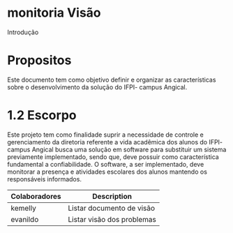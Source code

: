 # monitoria Visão
Introdução

# Propositos

Este documento tem como objetivo definir e organizar as características sobre o desenvolvimento da solução do IFPI- campus Angical.

# 1.2 Escorpo
Este projeto tem como finalidade suprir a necessidade de controle e gerenciamento da diretoria referente a vida acadêmica dos alunos do IFPI- campus Angical
busca uma solução em software para substituir um sistema previamente implementado, sendo que, deve possuir como característica fundamental a confiabilidade.
O software, a ser implementado, deve monitorar a presença e atividades escolares dos alunos mantendo os responsáveis informados.


| Colaboradores | Description |
| --- | --- |
| kemelly | Listar documento de visão |
| evanildo | Listar visão dos problemas |
